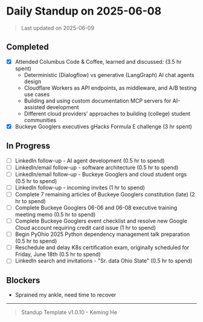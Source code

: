 # Daily Standup on 2025-06-08

> Last updated on 2025-06-09

## Completed

- [x] Attended Columbus Code & Coffee, learned and discussed: (3.5 hr spent)
  - Deterministic (Dialogflow) vs generative (LangGraph) AI chat agents design
  - Cloudflare Workers as API endpoints, as middleware, and A/B testing use cases
  - Building and using custom documentation MCP servers for AI-assisted development
  - Different cloud providers' approaches to building (college) student communities
- [x] Buckeye Googlers executives gHacks Formula E challenge (3 hr spent)

## In Progress

- [ ] LinkedIn follow-up - AI agent development (0.5 hr to spend)
- [ ] LinkedIn/email follow-up - software architecture (0.5 hr to spend)
- [ ] LinkedIn/email follow-up - Buckeye Googlers and cloud student orgs (0.5 hr to spend)
- [ ] LinkedIn follow-up - incoming invites (1 hr to spend)
- [ ] Complete 7 remaining articles of Buckeye Googlers constitution (late) (2 hr to spend)
- [ ] Complete Buckeye Googlers 06-06 and 06-08 executive training meeting memo (0.5 hr to spend)
- [ ] Complete Buckeye Googlers event checklist and resolve new Google Cloud account requiring credit card issue (1 hr to spend)
- [ ] Begin PyOhio 2025 Python dependency management talk preparation (0.5 hr to spend)
- [ ] Reschedule and delay K8s certification exam, originally scheduled for Friday, June 18th (0.5 hr to spend)
- [ ] LinkedIn search and invitations - "Sr. data Ohio State" (0.5 hr to spend)

## Blockers

- Sprained my ankle, need time to recover

---

> Standup Template v1.0.10 - Keming He
